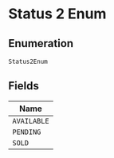 
# Status 2 Enum

## Enumeration

`Status2Enum`

## Fields

| Name |
|  --- |
| `AVAILABLE` |
| `PENDING` |
| `SOLD` |

